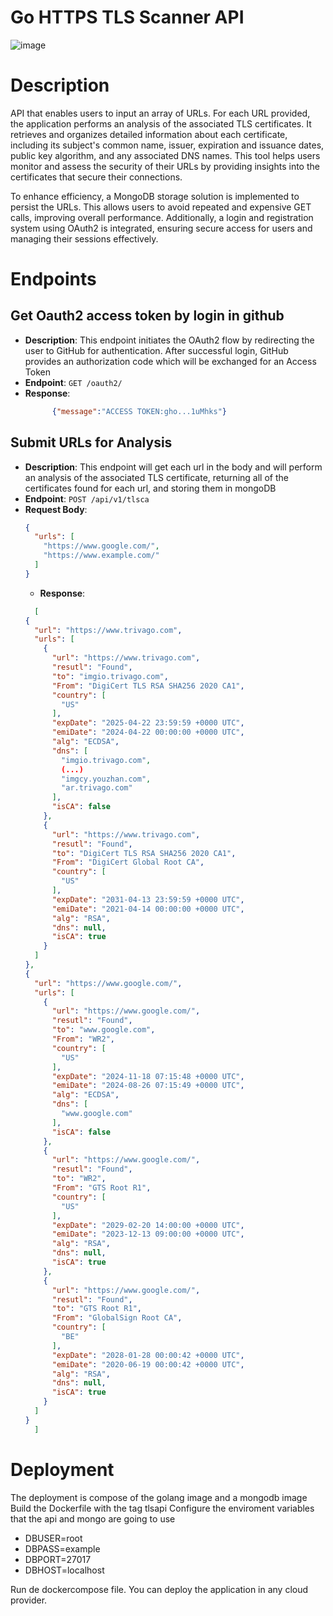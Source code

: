 # Go HTTPS TLS Scanner API
![image](https://github.com/user-attachments/assets/e47dc7c7-6e71-400a-9295-9fbe102400aa)

# Description 
API that enables users to input an array of URLs. For each URL provided, the application performs an analysis of the associated TLS certificates. It retrieves and organizes detailed information about each certificate, including its subject's common name, issuer, expiration and issuance dates, public key algorithm, and any associated DNS names. This tool helps users monitor and assess the security of their URLs by providing insights into the certificates that secure their connections.

To enhance efficiency, a MongoDB storage solution is implemented to persist the URLs. This allows users to avoid repeated and expensive GET calls, improving overall performance. Additionally, a login and registration system using OAuth2 is integrated, ensuring secure access for users and managing their sessions effectively.

# Endpoints
## Get Oauth2 access token by login in github
- **Description**: This endpoint initiates the OAuth2 flow by redirecting the user to GitHub for authentication. After successful login, GitHub provides an authorization code which will be exchanged for an Access Token
- **Endpoint**: `GET /oauth2/`
- **Response**:
  ```json
        {"message":"ACCESS TOKEN:gho...1uMhks"}
   ```
## Submit URLs for Analysis
- **Description**: This endpoint will get each url in the body and will perform an analysis of the associated TLS certificate, returning all of the certificates found for each url, and storing them in mongoDB
- **Endpoint**: `POST /api/v1/tlsca`
- **Request Body**:
    ```json
    {
      "urls": [
        "https://www.google.com/",
        "https://www.example.com/"
      ]
    }
    ```
  - **Response**:
  ```json
    [
  {
    "url": "https://www.trivago.com",
    "urls": [
      {
        "url": "https://www.trivago.com",
        "resutl": "Found",
        "to": "imgio.trivago.com",
        "From": "DigiCert TLS RSA SHA256 2020 CA1",
        "country": [
          "US"
        ],
        "expDate": "2025-04-22 23:59:59 +0000 UTC",
        "emiDate": "2024-04-22 00:00:00 +0000 UTC",
        "alg": "ECDSA",
        "dns": [
          "imgio.trivago.com",
          (...)
          "imgcy.youzhan.com",
          "ar.trivago.com"
        ],
        "isCA": false
      },
      {
        "url": "https://www.trivago.com",
        "resutl": "Found",
        "to": "DigiCert TLS RSA SHA256 2020 CA1",
        "From": "DigiCert Global Root CA",
        "country": [
          "US"
        ],
        "expDate": "2031-04-13 23:59:59 +0000 UTC",
        "emiDate": "2021-04-14 00:00:00 +0000 UTC",
        "alg": "RSA",
        "dns": null,
        "isCA": true
      }
    ]
  },
  {
    "url": "https://www.google.com/",
    "urls": [
      {
        "url": "https://www.google.com/",
        "resutl": "Found",
        "to": "www.google.com",
        "From": "WR2",
        "country": [
          "US"
        ],
        "expDate": "2024-11-18 07:15:48 +0000 UTC",
        "emiDate": "2024-08-26 07:15:49 +0000 UTC",
        "alg": "ECDSA",
        "dns": [
          "www.google.com"
        ],
        "isCA": false
      },
      {
        "url": "https://www.google.com/",
        "resutl": "Found",
        "to": "WR2",
        "From": "GTS Root R1",
        "country": [
          "US"
        ],
        "expDate": "2029-02-20 14:00:00 +0000 UTC",
        "emiDate": "2023-12-13 09:00:00 +0000 UTC",
        "alg": "RSA",
        "dns": null,
        "isCA": true
      },
      {
        "url": "https://www.google.com/",
        "resutl": "Found",
        "to": "GTS Root R1",
        "From": "GlobalSign Root CA",
        "country": [
          "BE"
        ],
        "expDate": "2028-01-28 00:00:42 +0000 UTC",
        "emiDate": "2020-06-19 00:00:42 +0000 UTC",
        "alg": "RSA",
        "dns": null,
        "isCA": true
      }
    ]
  }
    ]
    ```
    
# Deployment
The deployment is compose of the golang image and a mongodb image
Build the Dockerfile with the tag tlsapi
Configure the enviroment variables that the api and mongo are going to use
 - DBUSER=root
 - DBPASS=example
 - DBPORT=27017
 - DBHOST=localhost

Run de dockercompose file.
You can deploy the application in any cloud provider.
